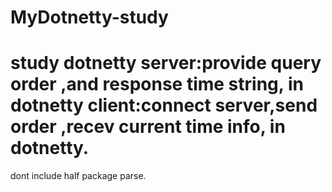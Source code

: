# MyDotnetty-study
study dotnetty
server:provide query order ,and response time string, in dotnetty
client:connect server,send order ,recev current time info, in dotnetty.
=====================================================================
dont include half package parse.
